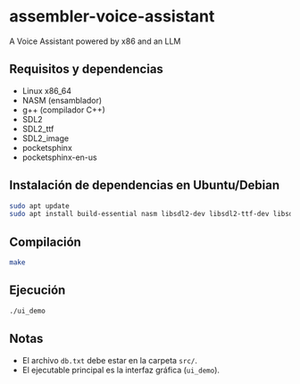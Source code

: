 # assembler-voice-assistant
A Voice Assistant powered by x86 and an LLM

## Requisitos y dependencias

- Linux x86_64
- NASM (ensamblador)
- g++ (compilador C++)
- SDL2
- SDL2_ttf
- SDL2_image
- pocketsphinx
- pocketsphinx-en-us

## Instalación de dependencias en Ubuntu/Debian

```bash
sudo apt update
sudo apt install build-essential nasm libsdl2-dev libsdl2-ttf-dev libsdl2-image-dev pocketsphinx pocketsphinx-en-us
```

## Compilación

```bash
make
```

## Ejecución

```bash
./ui_demo
```

## Notas
- El archivo `db.txt` debe estar en la carpeta `src/`.
- El ejecutable principal es la interfaz gráfica (`ui_demo`).
